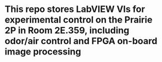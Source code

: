 # This repo stores LabVIEW VIs for experimental control on the Prairie 2P in Room 2E.359, including odor/air control and FPGA on-board image processing
